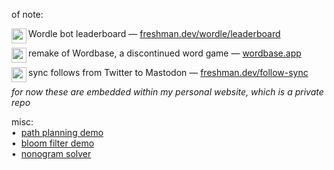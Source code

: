 of note:  

Wordle bot leaderboard —
[<img align="left" src="https://freshman.dev/icon.png" width="24">freshman.dev/wordle/leaderboard](https://freshman.dev/wordle/leaderboard)  

remake of Wordbase, a discontinued word game —
[<img align="left" src="https://wordbase.app/raw/wordbase/favicon.png" width="24">wordbase.app](https://wordbase.app)  

sync follows from Twitter to Mastodon —
[<img align="left" src="https://freshman.dev/icon.png" width="24">freshman.dev/follow-sync](https://freshman.dev/follow-sync) 

_for now these are embedded within my personal website, which is a private repo_  

misc:  
•&nbsp; [path planning demo](https://freshman.dev/raw/paths)  
•&nbsp; [bloom filter demo](https://freshman.dev/raw/bloom)  
•&nbsp; [nonogram solver](https://freshman.dev/raw/nonogram)  

<!--
Hi there 👋

**cfreshman/cfreshman** is a ✨ _special_ ✨ repository because its `README.md` (this file) appears on your GitHub profile.

Here are some ideas to get you started:

- 🔭 I’m currently working on ...
- 🌱 I’m currently learning ...
- 👯 I’m looking to collaborate on ...
- 🤔 I’m looking for help with ...
- 💬 Ask me about ...
- 📫 How to reach me: ...
- 😄 Pronouns: ...
- ⚡ Fun fact: ...
-->
